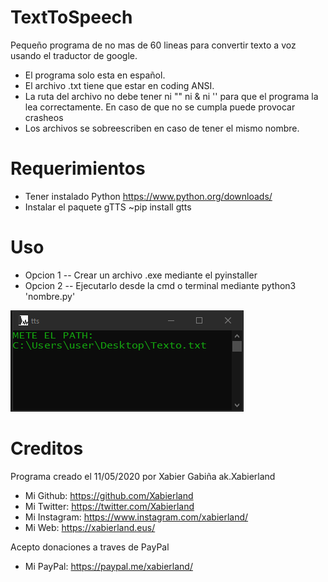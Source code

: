 # TextToSpeech
Pequeño programa de no mas de 60 lineas para convertir texto a voz usando el traductor de google.
- El programa solo esta en español.
- El archivo .txt tiene que estar en coding ANSI.
- La ruta del archivo no debe tener ni "" ni & ni '' para que el programa la lea correctamente. En caso de que no se cumpla puede provocar crasheos
- Los archivos se sobreescriben en caso de tener el mismo nombre.

# Requerimientos
- Tener instalado Python https://www.python.org/downloads/
- Instalar el paquete gTTS ~pip install gtts

# Uso
- Opcion 1
-- Crear un archivo .exe mediante el pyinstaller
- Opcion 2
-- Ejecutarlo desde la cmd o terminal mediante python3 'nombre.py'

![](https://raw.githubusercontent.com/Xabierland/TextToSpeech/master/assets/tts.png)

# Creditos
Programa creado el 11/05/2020 por Xabier Gabiña ak.Xabierland

- Mi Github: https://github.com/Xabierland
- Mi Twitter: https://twitter.com/Xabierland
- Mi Instagram: https://www.instagram.com/xabierland/
- Mi Web: https://xabierland.eus/

Acepto donaciones a traves de PayPal
- Mi PayPal: https://paypal.me/xabierland/
